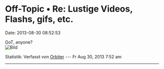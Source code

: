 Off-Topic • Re: Lustige Videos, Flashs, gifs, etc.
==================================================

Date: 2013-08-30 08:52:53

GoT, anyone?\
![Bild](http://img1.etsystatic.com/010/1/8045632/il_570xN.466368275_dtz9.jpg)

Statistik: Verfasst von
[Orbiter](http://forum.yacy-websuche.de/memberlist.php?mode=viewprofile&u=2)
--- Fr Aug 30, 2013 7:52 am

------------------------------------------------------------------------
